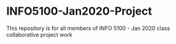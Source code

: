 # INFO5100-Jan2020-Project

This repository is for all members of INFO 5100 - Jan 2020 class collaborative project work
